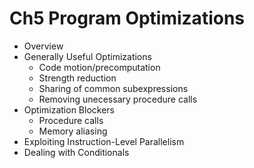 # Ch5 Program Optimizations

- Overview
- Generally Useful Optimizations
    - Code motion/precomputation
    - Strength reduction
    - Sharing of common subexpressions
    - Removing unecessary procedure calls
- Optimization Blockers
    - Procedure calls
    - Memory aliasing
- Exploiting Instruction-Level Parallelism
- Dealing with Conditionals